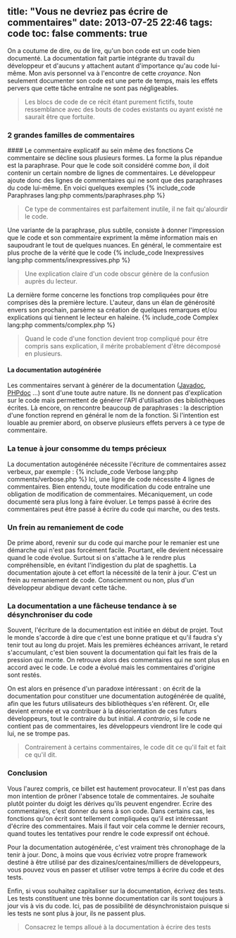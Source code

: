 title: "Vous ne devriez pas écrire de commentaires"
date: 2013-07-25 22:46
tags: code
toc: false
comments: true
---

On a coutume de dire, ou de lire, qu'un bon code est un code bien documenté. La documentation fait partie intégrante
du travail du développeur et d'aucuns y attachent autant d'importance qu'au code lui-même. Mon avis personnel va
à l'encontre de cette _croyance_. Non seulement documenter son code est une perte de temps, mais les effets pervers
que cette tâche entraîne ne sont pas négligeables.
> Les blocs de code de ce récit étant purement fictifs, toute ressemblance avec des bouts de
codes existants ou ayant existé ne saurait être que fortuite.

### 2 grandes familles de commentaires
#### Le commentaire explicatif au sein même des fonctions
Ce commentaire se décline sous plusieurs formes. La forme la plus répandue est la paraphrase.
Pour que le code soit considéré comme _bon_, il doit contenir un certain nombre de lignes de
commentaires. Le développeur ajoute donc des lignes de commentaires qui ne sont que des
paraphrases du code lui-même. En voici quelques exemples
{% include_code Paraphrases lang:php comments/paraphrases.php %}
> Ce type de commentaires est parfaitement inutile, il ne fait qu'alourdir le code.

Une variante de la paraphrase, plus subtile, consiste à donner l'impression que le code et son
commentaire expriment la même information mais en saupoudrant le tout de quelques nuances.
En général, le commentaire est plus proche de la vérité que le code
{% include_code Inexpressives lang:php comments/inexpressives.php %}
> Une explication claire d'un code obscur génère de la confusion auprès du lecteur.

La dernière forme concerne les fonctions trop compliquées pour être comprises dès la première
lecture. L'auteur, dans un élan de générosité envers son prochain, parsème sa création de quelques
remarques et/ou explications qui tiennent le lecteur en haleine.
{% include_code Complex lang:php comments/complex.php %}
> Quand le code d'une fonction devient trop compliqué pour être compris sans explication, il
mérite probablement d'être décomposé en plusieurs.

#### La documentation autogénérée
Les commentaires servant à générer de la documentation ([Javadoc](http://www.oracle.com/technetwork/java/javase/documentation/index-jsp-135444.html), [PHPdoc](http://www.phpdoc.org/) ...) sont d'une toute autre nature.
Ils ne donnent pas d'explication sur le code mais permettent de générer l'API
d'utilisation des bibliothèques écrites. Là encore, on rencontre beaucoup de paraphrases : la
description d'une fonction reprend en général le nom de la fonction. Si l'intention est louable
au premier abord, on observe plusieurs effets pervers à ce type de commentaire.

### La tenue à jour consomme du temps précieux
La documentation autogénérée nécessite l'écriture de commentaires assez verbeux, par exemple :
{% include_code Verbose lang:php comments/verbose.php %}
Ici, une ligne de code nécessite 4 lignes de commentaires.  Bien entendu, toute modification du
code entraîne une obligation de modification de commentaires. Mécaniquement, un code documenté
sera plus long à faire évoluer. Le temps passé à écrire des commentaires peut être passé à écrire
du code qui marche, ou des tests.

### Un frein au remaniement de code
De prime abord, revenir sur du code qui marche pour le remanier est une démarche qui n'est pas
forcément facile. Pourtant, elle devient nécessaire quand le code évolue. Surtout si on s'attache
à le rendre plus compréhensible, en évitant l'indigestion du plat de spaghettis. La documentation
ajoute à cet effort la nécessité de la tenir à jour. C'est un frein au
remaniement de code. Consciemment ou non, plus d'un développeur abdique devant cette tâche.

### La documentation a une fâcheuse tendance à se désynchroniser du code
Souvent, l'écriture de la documentation est initiée en début de projet. Tout le monde s'accorde à
dire que c'est une bonne pratique et qu'il faudra s'y tenir tout au long du projet. Mais les
premières échéances arrivant, le retard s'accumulant, c'est bien souvent la documentation qui
fait les frais de la pression qui monte. On retrouve alors des commentaires qui ne sont plus en
accord avec le code. Le code a évolué mais les commentaires d'origine sont restés.

On est alors en présence d'un paradoxe intéressant : on écrit de la documentation pour constituer
une documentation autogénérée de qualité, afin que les futurs utilisateurs des bibliothèques s'en
réfèrent. Or, elle devient erronée et va contribuer à la désorientation de ces futurs
développeurs, tout le contraire du but initial. _A contrario_, si le code ne contient pas de commentaires,
les développeurs viendront lire le code qui lui, ne se trompe pas.
> Contrairement à certains commentaires, le code dit ce qu'il fait et fait ce qu'il dit.

### Conclusion
Vous l'aurez compris, ce billet est hautement provocateur. Il n'est pas dans mon intention de
prôner l'absence totale de commentaires. Je souhaite plutôt pointer du doigt les dérives qu'ils
peuvent engendrer. Ecrire des commentaires, c'est donner du sens à son code. Dans certains cas,
les fonctions qu'on écrit sont tellement compliquées qu'il est intéressant d'écrire des
commentaires. Mais il faut voir cela comme le dernier recours, quand toutes les tentatives pour
rendre le code expressif ont échoué.

Pour la documentation autogénérée, c'est vraiment très chronophage de la tenir à jour. Donc, à
moins que vous écriviez votre propre framework destiné à être utilisé par des
dizaines/centaines/milliers de développeurs, vous pouvez vous en passer et utiliser votre temps
à écrire du code et des tests.

Enfin, si vous souhaitez capitaliser sur la documentation, écrivez des tests. Les tests
constituent une très bonne documentation car ils sont toujours à jour vis à vis du code. Ici,
pas de possibilité de désynchronistaion puisque si les tests ne sont plus à jour, ils ne passent
plus.
> Consacrez le temps alloué à la documentation à écrire des tests